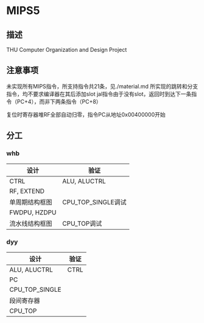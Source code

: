 # MIPS5

## 描述

THU Computer Organization and Design Project

## 注意事项

未实现所有MIPS指令，所支持指令共21条，见./material.md
所实现的跳转和分支指令，均不要求编译器在其后添加slot
jal指令由于没有slot，返回时到达下一条指令（PC+4），而非下两条指令（PC+8）

复位时寄存器堆RF全部自动归零，指令PC从地址0x00400000开始

## 分工

### whb

| 设计 | 验证 |
| ---- | ---- |
| CTRL | ALU, ALUCTRL |
| RF, EXTEND |
| 单周期结构框图 | CPU_TOP_SINGLE调试 |
| FWDPU, HZDPU |
| 流水线结构框图 | CPU_TOP调试 |

### dyy

| 设计 | 验证 |
| ---- | ---- |
| ALU, ALUCTRL | CTRL |
| PC |
| CPU_TOP_SINGLE |
| 段间寄存器 |
| CPU_TOP |
